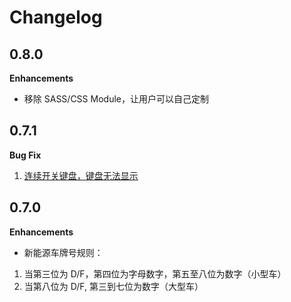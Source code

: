 # Changelog

## 0.8.0

**Enhancements**

- 移除 SASS/CSS Module，让用户可以自己定制

## 0.7.1

**Bug Fix**

1. [连续开关键盘，键盘无法显示](https://github.com/LiuuY/vehicle-plate-keyboard/issues/8)

## 0.7.0

**Enhancements**

- 新能源车牌号规则：

1. 当第三位为 D/F，第四位为字母数字，第五至八位为数字（小型车）
2. 当第八位为 D/F, 第三到七位为数字（大型车）
